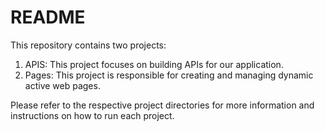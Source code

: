 # README

This repository contains two projects:

1. APIS: This project focuses on building APIs for our application.
2. Pages: This project is responsible for creating and managing dynamic active web pages.

Please refer to the respective project directories for more information and instructions on how to run each project.
